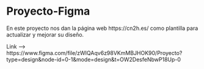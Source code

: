 # Proyecto-Figma

<p>En este proyecto nos dan la página web https://cn2h.es/ como plantilla para actualizar y mejorar su diseño.</p> 

<p>Link --> https://www.figma.com/file/zWIQAqv6z98VKmMBJHOK90/Proyecto?type=design&node-id=0-1&mode=design&t=OW2DesfeNbwP18Up-0 </p>
